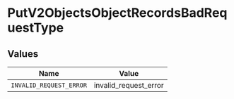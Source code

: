 # PutV2ObjectsObjectRecordsBadRequestType


## Values

| Name                    | Value                   |
| ----------------------- | ----------------------- |
| `INVALID_REQUEST_ERROR` | invalid_request_error   |